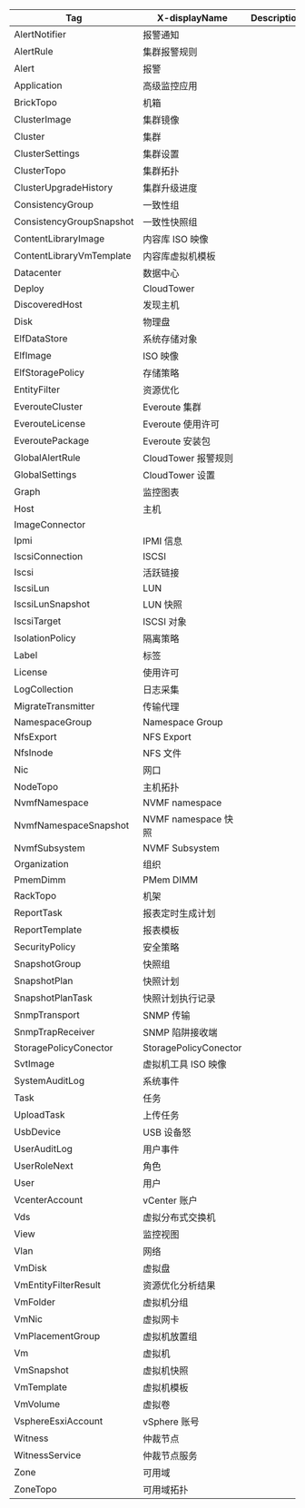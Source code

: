 
  | Tag | X-displayName | Description |
  | ----------- | ----------- |----------- |
  | AlertNotifier  | 报警通知  |   |
  | AlertRule  |集群报警规则   |   |
  | Alert  | 报警  |   |
  | Application  | 高级监控应用  |   |
  | BrickTopo  | 机箱  |   |
  | ClusterImage  | 集群镜像  |   |
  | Cluster  | 集群  |   |
  | ClusterSettings  | 集群设置  |   |
  | ClusterTopo  | 集群拓扑  |   |
  | ClusterUpgradeHistory  | 集群升级进度  |   |
  | ConsistencyGroup  | 一致性组  |   |
  | ConsistencyGroupSnapshot  | 一致性快照组  |   |
  | ContentLibraryImage  | 内容库 ISO 映像  |   |
  | ContentLibraryVmTemplate  | 内容库虚拟机模板  |   |
  | Datacenter  | 数据中心   |   |
  | Deploy  | CloudTower  |   |
  | DiscoveredHost  | 发现主机  |   |
  | Disk  | 物理盘  |   |
  | ElfDataStore  |  系统存储对象 |   |
  | ElfImage  | ISO 映像  |   |
  | ElfStoragePolicy  | 存储策略  |   |
  | EntityFilter  | 资源优化  |   |
  | EverouteCluster  | Everoute 集群  |   |
  | EverouteLicense  | Everoute 使用许可  |   |
  | EveroutePackage  |  Everoute 安装包 |   |
  | GlobalAlertRule  | CloudTower 报警规则 |   |
  | GlobalSettings  | CloudTower 设置  |   |
  | Graph  | 监控图表  |   |
  | Host  | 主机   |   |
  | ImageConnector  |   |   |
  | Ipmi  | IPMI 信息  |   |
  | IscsiConnection  | ISCSI  |   |
  | Iscsi  |  活跃链接  |   |
  | IscsiLun  | LUN  |   |
  | IscsiLunSnapshot  | LUN 快照  |   |
  | IscsiTarget  | ISCSI 对象   |   |
  | IsolationPolicy  | 隔离策略  |   |
  | Label  | 标签  |   |
  | License  | 使用许可  |   |
  | LogCollection  | 日志采集  |   |
  | MigrateTransmitter  | 传输代理  |   |
  | NamespaceGroup  | Namespace Group  |   |
  | NfsExport  | NFS Export  |   |
  | NfsInode  | NFS 文件  |   |
  | Nic  | 网口  |   |
  | NodeTopo  | 主机拓扑  |   |
  | NvmfNamespace  | NVMF namespace   |   |
  | NvmfNamespaceSnapshot  | NVMF namespace 快照  |   |
  | NvmfSubsystem  | NVMF Subsystem   |   |
  | Organization  | 组织  |   |
  | PmemDimm  | PMem DIMM   |   |
  | RackTopo  | 机架  |   |
  | ReportTask  | 报表定时生成计划  |   |
  | ReportTemplate  | 报表模板  |   |
  | SecurityPolicy  | 安全策略  |   |
  | SnapshotGroup  | 快照组  |   |
  | SnapshotPlan  | 快照计划  |   |
  | SnapshotPlanTask  | 快照计划执行记录  |   |
  | SnmpTransport  | SNMP 传输   |   |
  | SnmpTrapReceiver  | SNMP 陷阱接收端  |   |
  | StoragePolicyConector  | StoragePolicyConector  |   |
  | SvtImage  | 虚拟机工具 ISO 映像  |   |
  | SystemAuditLog  | 系统事件  |   |
  | Task  | 任务  |   |
  | UploadTask  | 上传任务  |   |
  | UsbDevice  |  USB 设备怒  |   |
  | UserAuditLog  | 用户事件  |   |
  | UserRoleNext  | 角色  |   |
  | User  | 用户  |   |
  | VcenterAccount  | vCenter 账户  |   |
  | Vds  | 虚拟分布式交换机  |   |
  | View  | 监控视图  |   |
  | Vlan  | 网络  |   |
  | VmDisk  | 虚拟盘  |   |
  | VmEntityFilterResult  | 资源优化分析结果  |   |
  | VmFolder  | 虚拟机分组  |   |
  | VmNic  | 虚拟网卡  |   |
  | VmPlacementGroup  | 虚拟机放置组  |   |
  | Vm  | 虚拟机  |   |
  | VmSnapshot  | 虚拟机快照  |   |
  | VmTemplate  | 虚拟机模板  |   |
  | VmVolume  | 虚拟卷  |   |
  | VsphereEsxiAccount  | vSphere 账号  |   |
  | Witness  | 仲裁节点  |   |
  | WitnessService  |  仲裁节点服务 |   |
  | Zone  | 可用域  |   |
  | ZoneTopo  | 可用域拓扑  |   |
  
  